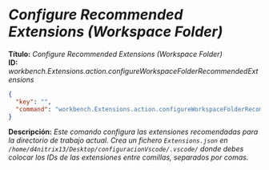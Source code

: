 <!-- Autor: Daniel Benjamin Perez Morales -->
<!-- GitHub: https://github.com/D4nitrix13 -->
<!-- GitLab: https://gitlab.com/D4nitrix13 -->
<!-- Correo electrónico: danielperezdev@proton.me -->

# ***Configure Recommended Extensions (Workspace Folder)***

**Título:** *Configure Recommended Extensions (Workspace Folder)*  
**ID:** *workbench.Extensions.action.configureWorkspaceFolderRecommendedExtensions*

```json
{
  "key": "",
  "command": "workbench.Extensions.action.configureWorkspaceFolderRecommendedExtensions"
}
```

**Descripción:** *Este comando configura las extensiones recomendadas para la directorio de trabajo actual. Crea un fichero `Extensions.json` en `/home/d4nitrix13/Desktop/configuracionVscode/.vscode/` donde debes colocar los IDs de las extensiones entre comillas, separados por comas.*

